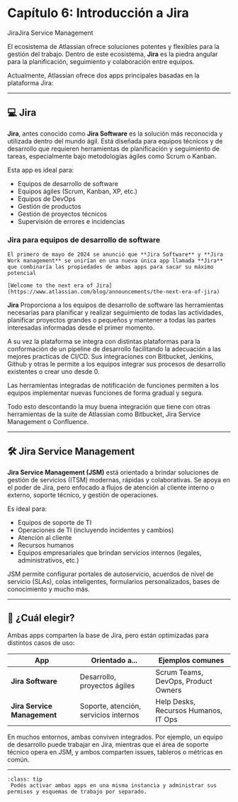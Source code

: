 # Capítulo 6: Introducción a Jira

<span class="badge badge-jira">Jira</span><span class="badge badge-jsm">Jira Service Management</span>

El ecosistema de Atlassian ofrece soluciones potentes y flexibles para la gestión del trabajo. Dentro de este ecosistema, **Jira** es la piedra angular para la planificación, seguimiento y colaboración entre equipos.

Actualmente, Atlassian ofrece dos apps principales basadas en la plataforma Jira:

---

## 💻 Jira

**Jira**, antes conocido como **Jira Software** es la solución más reconocida y utilizada dentro del mundo ágil. Está diseñada para equipos técnicos y de desarrollo que requieren herramientas de planificación y seguimiento de tareas, especialmente bajo metodologías ágiles como Scrum o Kanban.

Esta app es ideal para:

- Equipos de desarrollo de software  
- Equipos ágiles (Scrum, Kanban, XP, etc.)  
- Equipos de DevOps  
- Gestión de productos  
- Gestión de proyectos técnicos  
- Supervisión de errores e incidencias

### Jira para equipos de desarrollo de software

```{admonition} Cambios en productos Atlassian
El primero de mayo de 2024 se anunció que **Jira Software** y **Jira Work management** se unirían en una nueva única app llamada **Jira** que combinaría las propiedades de ambas apps para sacar su máximo potencial

[Welcome to the next era of Jira](https://www.atlassian.com/blog/announcements/the-next-era-of-jira)
```

**Jira** Proporciona a los equipos de desarrollo de software las herramientas necesarias para planificar y realizar seguimiento de todas las actividades, planificar proyectos grandes o pequeños y mantener a todas las partes interesadas informadas desde el primer momento.

A su vez la plataforma se integra con distintas plataformas para la conformación de un pipeline de desarrollo facilitando la adecuación a las mejores practicas de CI/CD. Sus integraciones con Bitbucket, Jenkins, Github y otras le permite a los equipos integrar sus procesos de desarrollo existentes o crear uno desde 0.

Las herramientas integradas de notificación de funciones permiten a los equipos implementar nuevas funciones de forma gradual y segura. 

Todo esto descontando la muy buena integración que tiene con otras herramientas de la suite de Atlassian como Bitbucket, Jira Service Management o Confluence.

---

## 🛠️ Jira Service Management

**Jira Service Management (JSM)** está orientado a brindar soluciones de gestión de servicios (ITSM) modernas, rápidas y colaborativas. Se apoya en el poder de Jira, pero enfocado a flujos de atención al cliente interno o externo, soporte técnico, y gestión de operaciones.

Es ideal para:

- Equipos de soporte de TI  
- Operaciones de TI (incluyendo incidentes y cambios)  
- Atención al cliente  
- Recursos humanos  
- Equipos empresariales que brindan servicios internos (legales, administrativos, etc.)

JSM permite configurar portales de autoservicio, acuerdos de nivel de servicio (SLAs), colas inteligentes, formularios personalizados, bases de conocimiento y mucho más.

---

## 🧠 ¿Cuál elegir?

Ambas apps comparten la base de Jira, pero están optimizadas para distintos casos de uso:

| App                | Orientado a...                     | Ejemplos comunes                          |
|------------------------|-------------------------------------|-------------------------------------------|
| **Jira Software**       | Desarrollo, proyectos ágiles        | Scrum Teams, DevOps, Product Owners       |
| **Jira Service Management** | Soporte, atención, servicios internos | Help Desks, Recursos Humanos, IT Ops      |

En muchos entornos, ambas conviven integrados. Por ejemplo, un equipo de desarrollo puede trabajar en Jira, mientras que el área de soporte técnico opera en JSM, y ambos comparten issues, tableros o métricas en común.

---

`````{admonition} *Dato útil:*
:class: tip
 Podés activar ambas apps en una misma instancia y administrar sus permisos y esquemas de trabajo por separado.
`````